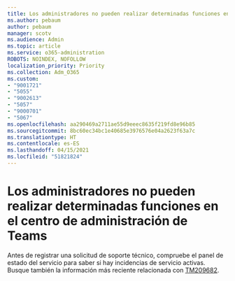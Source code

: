 ```yaml
---
title: Los administradores no pueden realizar determinadas funciones en el centro de administración de Teams
ms.author: pebaum
author: pebaum
manager: scotv
ms.audience: Admin
ms.topic: article
ms.service: o365-administration
ROBOTS: NOINDEX, NOFOLLOW
localization_priority: Priority
ms.collection: Adm_O365
ms.custom:
- "9001721"
- "5055"
- "9002613"
- "5057"
- "9000701"
- "5067"
ms.openlocfilehash: aa290469a2711ae55d9eeec8635f219fd8e96b85
ms.sourcegitcommit: 8bc60ec34bc1e40685e3976576e04a2623f63a7c
ms.translationtype: HT
ms.contentlocale: es-ES
ms.lasthandoff: 04/15/2021
ms.locfileid: "51821824"
---
```

# <a name="admins-unable-to-perform-certain-functions-in-the-teams-admin-center"></a>Los administradores no pueden realizar determinadas funciones en el centro de administración de Teams

Antes de registrar una solicitud de soporte técnico, compruebe el panel de estado del servicio para saber si hay incidencias de servicio activas. Busque también la información más reciente relacionada con [TM209682](https://admin.microsoft.com/AdminPortal/Home/#/servicehealth?eventid=TM209682).
